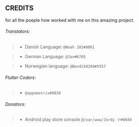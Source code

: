 ## CREDITS


for all the poeple how worked with me on this amazing project.


###### Translators:

> - Danish Language: `@Noah 101#0001`

> - German Language: `@Jan#6705`

> - Norwegian language: `@Bendik0208#5557`



###### Flutter Coders:

> - `@appomatrix#9639`



###### Donators:

> - Android play store console `@/var/www/Jordy ツ#0049`
